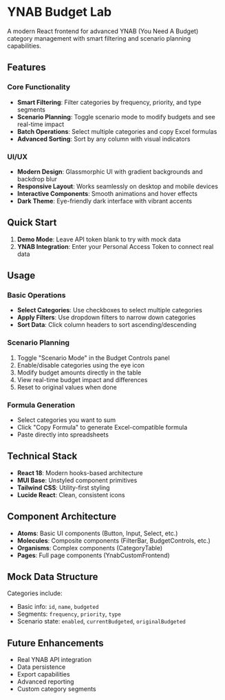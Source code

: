 # YNAB Budget Lab

A modern React frontend for advanced YNAB (You Need A Budget) category management with smart filtering and scenario planning capabilities.

## Features

### Core Functionality
- **Smart Filtering**: Filter categories by frequency, priority, and type segments
- **Scenario Planning**: Toggle scenario mode to modify budgets and see real-time impact
- **Batch Operations**: Select multiple categories and copy Excel formulas
- **Advanced Sorting**: Sort by any column with visual indicators

### UI/UX
- **Modern Design**: Glassmorphic UI with gradient backgrounds and backdrop blur
- **Responsive Layout**: Works seamlessly on desktop and mobile devices
- **Interactive Components**: Smooth animations and hover effects
- **Dark Theme**: Eye-friendly dark interface with vibrant accents

## Quick Start

1. **Demo Mode**: Leave API token blank to try with mock data
2. **YNAB Integration**: Enter your Personal Access Token to connect real data

## Usage

### Basic Operations
- **Select Categories**: Use checkboxes to select multiple categories
- **Apply Filters**: Use dropdown filters to narrow down categories
- **Sort Data**: Click column headers to sort ascending/descending

### Scenario Planning
1. Toggle "Scenario Mode" in the Budget Controls panel
2. Enable/disable categories using the eye icon
3. Modify budget amounts directly in the table
4. View real-time budget impact and differences
5. Reset to original values when done

### Formula Generation
- Select categories you want to sum
- Click "Copy Formula" to generate Excel-compatible formula
- Paste directly into spreadsheets

## Technical Stack

- **React 18**: Modern hooks-based architecture
- **MUI Base**: Unstyled component primitives
- **Tailwind CSS**: Utility-first styling
- **Lucide React**: Clean, consistent icons

## Component Architecture

- **Atoms**: Basic UI components (Button, Input, Select, etc.)
- **Molecules**: Composite components (FilterBar, BudgetControls, etc.)
- **Organisms**: Complex components (CategoryTable)
- **Pages**: Full page components (YnabCustomFrontend)

## Mock Data Structure

Categories include:
- Basic info: `id`, `name`, `budgeted`
- Segments: `frequency`, `priority`, `type`
- Scenario state: `enabled`, `currentBudgeted`, `originalBudgeted`

## Future Enhancements

- Real YNAB API integration
- Data persistence
- Export capabilities
- Advanced reporting
- Custom category segments

